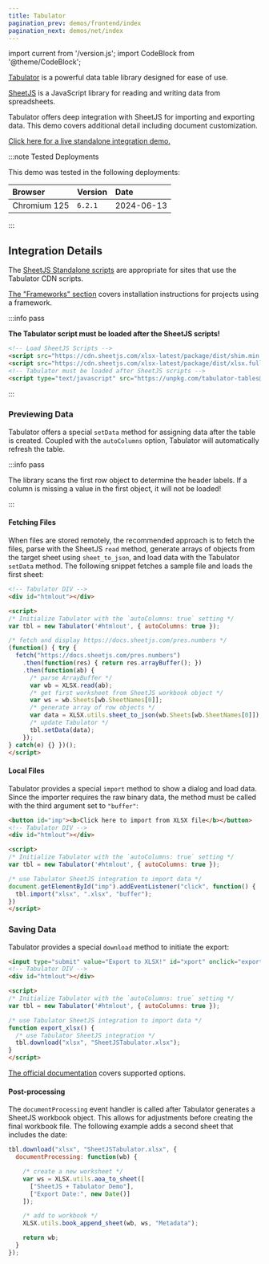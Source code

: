 ```yaml
---
title: Tabulator
pagination_prev: demos/frontend/index
pagination_next: demos/net/index
---
```


import current from '/version.js';
import CodeBlock from '@theme/CodeBlock';

[Tabulator](https://tabulator.info/) is a powerful data table library designed
for ease of use.

[SheetJS](https://sheetjs.com) is a JavaScript library for reading and writing
data from spreadsheets.

Tabulator offers deep integration with SheetJS for importing and exporting data.
This demo covers additional detail including document customization.

[Click here for a live standalone integration demo.](pathname:///tabulator/)

:::note Tested Deployments

This demo was tested in the following deployments:

| Browser      | Version | Date       |
|:-------------|:--------|:-----------|
| Chromium 125 | `6.2.1` | 2024-06-13 |

:::

## Integration Details

The [SheetJS Standalone scripts](/docs/getting-started/installation/standalone)
are appropriate for sites that use the Tabulator CDN scripts.

[The "Frameworks" section](/docs/getting-started/installation/frameworks) covers
installation instructions for projects using a framework.

:::info pass

**The Tabulator script must be loaded after the SheetJS scripts!**

```html
<!-- Load SheetJS Scripts -->
<script src="https://cdn.sheetjs.com/xlsx-latest/package/dist/shim.min.js"></script>
<script src="https://cdn.sheetjs.com/xlsx-latest/package/dist/xlsx.full.min.js"></script>
<!-- Tabulator must be loaded after SheetJS scripts -->
<script type="text/javascript" src="https://unpkg.com/tabulator-tables@6.2.1/dist/js/tabulator.min.js"></script>
```

:::

### Previewing Data

Tabulator offers a special `setData` method for assigning data after the table
is created. Coupled with the `autoColumns` option, Tabulator will automatically
refresh the table.

:::info pass

The library scans the first row object to determine the header labels. If a
column is missing a value in the first object, it will not be loaded!

:::

#### Fetching Files

When files are stored remotely, the recommended approach is to fetch the files,
parse with the SheetJS `read` method, generate arrays of objects from the target
sheet using `sheet_to_json`, and load data with the Tabulator `setData` method.
The following snippet fetches a sample file and loads the first sheet:

```html title="Fetching a spreadsheet and Displaying the first worksheet"
<!-- Tabulator DIV -->
<div id="htmlout"></div>

<script>
/* Initialize Tabulator with the `autoColumns: true` setting */
var tbl = new Tabulator('#htmlout', { autoColumns: true });

/* fetch and display https://docs.sheetjs.com/pres.numbers */
(function() { try {
  fetch("https://docs.sheetjs.com/pres.numbers")
    .then(function(res) { return res.arrayBuffer(); })
    .then(function(ab) {
      /* parse ArrayBuffer */
      var wb = XLSX.read(ab);
      /* get first worksheet from SheetJS workbook object */
      var ws = wb.Sheets[wb.SheetNames[0]];
      /* generate array of row objects */
      var data = XLSX.utils.sheet_to_json(wb.Sheets[wb.SheetNames[0]]);
      /* update Tabulator */
      tbl.setData(data);
    });
} catch(e) {} })();
</script>
```

#### Local Files

Tabulator provides a special `import` method to show a dialog and load data.
Since the importer requires the raw binary data, the method must be called with
the third argument set to `"buffer"`:

```html title="Parsing a local spreadsheet and Displaying the first worksheet"
<button id="imp"><b>Click here to import from XLSX file</b></button>
<!-- Tabulator DIV -->
<div id="htmlout"></div>

<script>
/* Initialize Tabulator with the `autoColumns: true` setting */
var tbl = new Tabulator('#htmlout', { autoColumns: true });

/* use Tabulator SheetJS integration to import data */
document.getElementById("imp").addEventListener("click", function() {
  tbl.import("xlsx", ".xlsx", "buffer");
})
</script>
```

### Saving Data

Tabulator provides a special `download` method to initiate the export:

```html title="Exporting data from Tabulator to XLSX"
<input type="submit" value="Export to XLSX!" id="xport" onclick="export_xlsx();">
<!-- Tabulator DIV -->
<div id="htmlout"></div>

<script>
/* Initialize Tabulator with the `autoColumns: true` setting */
var tbl = new Tabulator('#htmlout', { autoColumns: true });

/* use Tabulator SheetJS integration to import data */
function export_xlsx() {
  /* use Tabulator SheetJS integration */
  tbl.download("xlsx", "SheetJSTabulator.xlsx");
}
</script>
```

[The official documentation](https://tabulator.info/docs/6.2/download#xlsx)
covers supported options.

#### Post-processing

The `documentProcessing` event handler is called after Tabulator generates a
SheetJS workbook object. This allows for adjustments before creating the final
workbook file. The following example adds a second sheet that includes the date:

```js title="Exporting data and metadata"
tbl.download("xlsx", "SheetJSTabulator.xlsx", {
  documentProcessing: function(wb) {

    /* create a new worksheet */
    var ws = XLSX.utils.aoa_to_sheet([
      ["SheetJS + Tabulator Demo"],
      ["Export Date:", new Date()]
    ]);

    /* add to workbook */
    XLSX.utils.book_append_sheet(wb, ws, "Metadata");

    return wb;
  }
});
```
